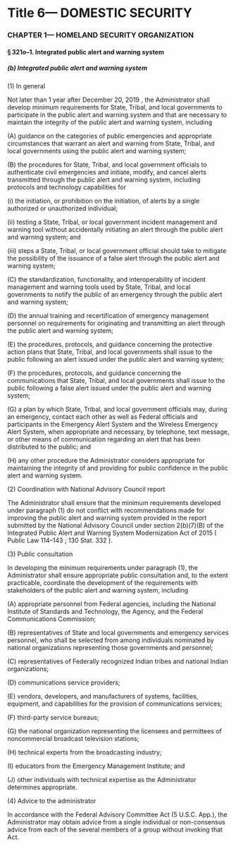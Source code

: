
# Title 6— DOMESTIC SECURITY
### CHAPTER 1— HOMELAND SECURITY ORGANIZATION
#### § 321o–1. Integrated public alert and warning system
##### (b) Integrated public alert and warning system

(1) In general

Not later than 1 year after December 20, 2019 , the Administrator shall develop minimum requirements for State, Tribal, and local governments to participate in the public alert and warning system and that are necessary to maintain the integrity of the public alert and warning system, including

(A) guidance on the categories of public emergencies and appropriate circumstances that warrant an alert and warning from State, Tribal, and local governments using the public alert and warning system;

(B) the procedures for State, Tribal, and local government officials to authenticate civil emergencies and initiate, modify, and cancel alerts transmitted through the public alert and warning system, including protocols and technology capabilities for

(i) the initiation, or prohibition on the initiation, of alerts by a single authorized or unauthorized individual;

(ii) testing a State, Tribal, or local government incident management and warning tool without accidentally initiating an alert through the public alert and warning system; and

(iii) steps a State, Tribal, or local government official should take to mitigate the possibility of the issuance of a false alert through the public alert and warning system;

(C) the standardization, functionality, and interoperability of incident management and warning tools used by State, Tribal, and local governments to notify the public of an emergency through the public alert and warning system;

(D) the annual training and recertification of emergency management personnel on requirements for originating and transmitting an alert through the public alert and warning system;

(E) the procedures, protocols, and guidance concerning the protective action plans that State, Tribal, and local governments shall issue to the public following an alert issued under the public alert and warning system;

(F) the procedures, protocols, and guidance concerning the communications that State, Tribal, and local governments shall issue to the public following a false alert issued under the public alert and warning system;

(G) a plan by which State, Tribal, and local government officials may, during an emergency, contact each other as well as Federal officials and participants in the Emergency Alert System and the Wireless Emergency Alert System, when appropriate and necessary, by telephone, text message, or other means of communication regarding an alert that has been distributed to the public; and

(H) any other procedure the Administrator considers appropriate for maintaining the integrity of and providing for public confidence in the public alert and warning system.

(2) Coordination with National Advisory Council report

The Administrator shall ensure that the minimum requirements developed under paragraph (1) do not conflict with recommendations made for improving the public alert and warning system provided in the report submitted by the National Advisory Council under section 2(b)(7)(B) of the Integrated Public Alert and Warning System Modernization Act of 2015 ( Public Law 114–143 ; 130 Stat. 332 ).

(3) Public consultation

In developing the minimum requirements under paragraph (1), the Administrator shall ensure appropriate public consultation and, to the extent practicable, coordinate the development of the requirements with stakeholders of the public alert and warning system, including

(A) appropriate personnel from Federal agencies, including the National Institute of Standards and Technology, the Agency, and the Federal Communications Commission;

(B) representatives of State and local governments and emergency services personnel, who shall be selected from among individuals nominated by national organizations representing those governments and personnel;

(C) representatives of Federally recognized Indian tribes and national Indian organizations;

(D) communications service providers;

(E) vendors, developers, and manufacturers of systems, facilities, equipment, and capabilities for the provision of communications services;

(F) third-party service bureaus;

(G) the national organization representing the licensees and permittees of noncommercial broadcast television stations;

(H) technical experts from the broadcasting industry;

(I) educators from the Emergency Management Institute; and

(J) other individuals with technical expertise as the Administrator determines appropriate.

(4) Advice to the administrator

In accordance with the Federal Advisory Committee Act (5 U.S.C. App.), the Administrator may obtain advice from a single individual or non-consensus advice from each of the several members of a group without invoking that Act.
